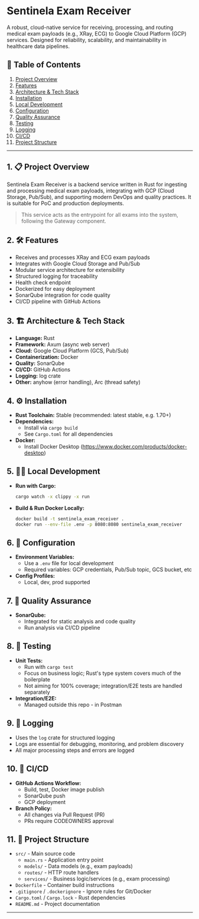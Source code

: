 # Sentinela Exam Receiver

A robust, cloud-native service for receiving, processing, and routing medical exam payloads (e.g., XRay, ECG) to Google Cloud Platform (GCP) services. Designed for reliability, scalability, and maintainability in healthcare data pipelines.

## 📑 Table of Contents
1. [Project Overview](#project-overview)
2. [Features](#features)
3. [Architecture & Tech Stack](#architecture--tech-stack)
4. [Installation](#installation)
5. [Local Development](#local-development)
6. [Configuration](#configuration)
7. [Quality Assurance](#quality-assurance)
8. [Testing](#testing)
9. [Logging](#logging)
10. [CI/CD](#cicd)
11. [Project Structure](#project-structure)

---

## 1. 📋 Project Overview
Sentinela Exam Receiver is a backend service written in Rust for ingesting and processing medical exam payloads, integrating with GCP (Cloud Storage, Pub/Sub), and supporting modern DevOps and quality practices. It is suitable for PoC and production deployments.

> This service acts as the entrypoint for all exams into the system, following the Gateway component.

## 2. 🛠️ Features
- Receives and processes XRay and ECG exam payloads
- Integrates with Google Cloud Storage and Pub/Sub
- Modular service architecture for extensibility
- Structured logging for traceability
- Health check endpoint
- Dockerized for easy deployment
- SonarQube integration for code quality
- CI/CD pipeline with GitHub Actions

## 3. 🏗️ Architecture & Tech Stack
- **Language:** Rust
- **Framework:** Axum (async web server)
- **Cloud:** Google Cloud Platform (GCS, Pub/Sub)
- **Containerization:** Docker
- **Quality:** SonarQube
- **CI/CD:** GitHub Actions
- **Logging:** log crate
- **Other:** anyhow (error handling), Arc (thread safety)

## 4. ⚙️ Installation
- **Rust Toolchain:** Stable (recommended: latest stable, e.g. 1.70+)
- **Dependencies:**
  - Install via `cargo build`
  - See `Cargo.toml` for all dependencies
- **Docker:**
  - Install Docker Desktop (https://www.docker.com/products/docker-desktop)

## 5. 🧑‍💻 Local Development
- **Run with Cargo:**
  ```sh
  cargo watch -x clippy -x run
  ```
- **Build & Run Docker Locally:**
  ```sh
  docker build -t sentinela_exam_receiver .
  docker run --env-file .env -p 8080:8080 sentinela_exam_receiver
  ```

## 6. 📝 Configuration
- **Environment Variables:**
  - Use a `.env` file for local development
  - Required variables: GCP credentials, Pub/Sub topic, GCS bucket, etc
- **Config Profiles:**
  - Local, dev, prod supported 

## 7. 🧪 Quality Assurance
- **SonarQube:**
  - Integrated for static analysis and code quality
  - Run analysis via CI/CD pipeline

## 8. 🧪 Testing
- **Unit Tests:**
  - Run with `cargo test`
  - Focus on business logic; Rust's type system covers much of the boilerplate
  - Not aiming for 100% coverage; integration/E2E tests are handled separately
- **Integration/E2E:**
  - Managed outside this repo - in Postman

## 9. 📜 Logging
- Uses the `log` crate for structured logging
- Logs are essential for debugging, monitoring, and problem discovery
- All major processing steps and errors are logged

## 10. 🚀 CI/CD
- **GitHub Actions Workflow:**
  - Build, test, Docker image publish
  - SonarQube push
  - GCP deployment
- **Branch Policy:**
  - All changes via Pull Request (PR)
  - PRs require CODEOWNERS approval

## 11. 📂 Project Structure
- `src/` - Main source code
  - `main.rs` - Application entry point
  - `models/` - Data models (e.g., exam payloads)
  - `routes/` - HTTP route handlers
  - `services/` - Business logic/services (e.g., exam processing)
- `Dockerfile` - Container build instructions
- `.gitignore` / `.dockerignore` - Ignore rules for Git/Docker
- `Cargo.toml` / `Cargo.lock` - Rust dependencies
- `README.md` - Project documentation

---
